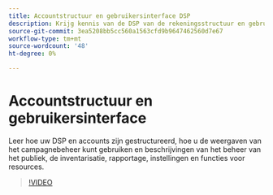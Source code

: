 ```yaml
---
title: Accountstructuur en gebruikersinterface DSP
description: Krijg kennis van de DSP van de rekeningsstructuur en gebruikersinterface.
source-git-commit: 3ea5208bb5cc560a1563cfd9b9647462560d7e67
workflow-type: tm+mt
source-wordcount: '48'
ht-degree: 0%

---
```


# Accountstructuur en gebruikersinterface

Leer hoe uw DSP en accounts zijn gestructureerd, hoe u de weergaven van het campagnebeheer kunt gebruiken en beschrijvingen van het beheer van het publiek, de inventarisatie, rapportage, instellingen en functies voor resources.

>[!VIDEO](https://video.tv.adobe.com/v/339206)
